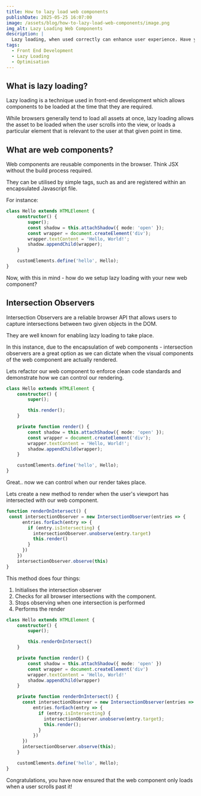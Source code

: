 ```yaml
---
title: How to lazy load web components
publishDate: 2025-05-25 16:07:00
image: /assets/blog/how-to-lazy-load-web-components/image.png
img_alt: Lazy Loading Web Components
description: | 
  Lazy loading, when used correctly can enhance user experience. Have you tried lazy loading your web components?
tags:
  - Front End Development
  - Lazy Loading
  - Optimisation
---
```


## What is lazy loading?

Lazy loading is a technique used in front-end development which allows components to be loaded at the time that they are required.

While browsers generally tend to load all assets at once, lazy loading allows the asset to be loaded when the user scrolls into the view, or loads a particular element that is relevant to the user at that given point in time.

## What are web components?

Web components are reusable components in the browser. Think JSX without the build process required. 

They can be utilised by simple tags, such as <hello></hello> and are registered within an encapsulated Javascript file.

For instance:

```ts
class Hello extends HTMLElement {
    constructor() {
        super();
        const shadow = this.attachShadow({ mode: 'open' });
        const wrapper = document.createElement('div');
        wrapper.textContent = 'Hello, World!';
        shadow.appendChild(wrapper);
    }

    customElements.define('hello', Hello);
}
```

Now, with this in mind - how do we setup lazy loading with your new web component?

## Intersection Observers

Intersection Observers are a reliable browser API that allows users to capture intersections between two given objects in the DOM.

They are well known for enabling lazy loading to take place.

In this instance, due to the encapsulation of web components - intersection observers are a great option as we can dictate when the visual components of the web component are actually rendered.

Lets refactor our web component to enforce clean code standards and demonstrate how we can control our rendering.

```ts
class Hello extends HTMLElement {
    constructor() {
        super();

        this.render();
    }

    private function render() {
        const shadow = this.attachShadow({ mode: 'open' });
        const wrapper = document.createElement('div');
        wrapper.textContent = 'Hello, World!';
        shadow.appendChild(wrapper);
    }

    customElements.define('hello', Hello);
}
```

Great.. now we can control when our render takes place.

Lets create a new method to render when the user's viewport has intersected with our web component. 

```ts
function renderOnIntersect() {
 const intersectionObserver = new IntersectionObserver(entries => {
      entries.forEach(entry => {
        if (entry.isIntersecting) {
          intersectionObserver.unobserve(entry.target)
          this.render()
        }
      })
    })
    intersectionObserver.observe(this)
}
```

This method does four things:

1) Initialises the intersection observer
2) Checks for all browser intersections with the component.
3) Stops observing when one intersection is performed
4) Performs the render

```ts
class Hello extends HTMLElement {
    constructor() {
        super();

        this.renderOnIntersect()
    }

    private function render() {
        const shadow = this.attachShadow({ mode: 'open' })
        const wrapper = document.createElement('div')
        wrapper.textContent = 'Hello, World!'
        shadow.appendChild(wrapper)
    }

    private function renderOnIntersect() {
      const intersectionObserver = new IntersectionObserver(entries => {
          entries.forEach(entry => {
            if (entry.isIntersecting) {
              intersectionObserver.unobserve(entry.target);
              this.render();
            }
          })
      })
      intersectionObserver.observe(this);
    }

    customElements.define('hello', Hello);
}
```

Congratulations, you have now ensured that the <hello> web component only loads when a user scrolls past it!
